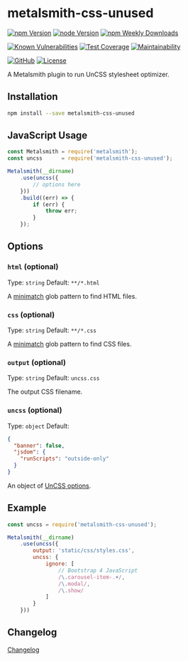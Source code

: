 # metalsmith-css-unused

[![npm Version](https://badgen.net/npm/v/metalsmith-css-unused?icon=npm)](https://www.npmjs.com/package/metalsmith-css-unused)
[![node Version](https://badgen.net/npm/node/metalsmith-css-unused)](https://github.com/emmercm/metalsmith-css-unused/blob/master/package.json)
[![npm Weekly Downloads](https://badgen.net/npm/dw/metalsmith-css-unused)](https://www.npmjs.com/package/metalsmith-css-unused)

[![Known Vulnerabilities](https://snyk.io/test/npm/metalsmith-css-unused/badge.svg)](https://snyk.io/test/npm/metalsmith-css-unused)
[![Test Coverage](https://badgen.net/codecov/c/github/emmercm/metalsmith-css-unused/master?icon=codecov)](https://codecov.io/gh/emmercm/metalsmith-css-unused)
[![Maintainability](https://badgen.net/codeclimate/maintainability/emmercm/metalsmith-css-unused?icon=codeclimate)](https://codeclimate.com/github/emmercm/metalsmith-css-unused/maintainability)

[![GitHub](https://badgen.net/badge/emmercm/metalsmith-css-unused/purple?icon=github)](https://github.com/emmercm/metalsmith-css-unused)
[![License](https://badgen.net/github/license/emmercm/metalsmith-css-unused?color=grey)](https://github.com/emmercm/metalsmith-css-unused/blob/master/LICENSE)

A Metalsmith plugin to run UnCSS stylesheet optimizer.

## Installation

```bash
npm install --save metalsmith-css-unused
```

## JavaScript Usage

```javascript
const Metalsmith = require('metalsmith');
const uncss      = require('metalsmith-css-unused');

Metalsmith(__dirname)
    .use(uncss({
        // options here
    }))
    .build((err) => {
        if (err) {
            throw err;
        }
    });
```

## Options

### `html` (optional)

Type: `string` Default: `**/*.html`

A [minimatch](https://www.npmjs.com/package/minimatch) glob pattern to find HTML files.

### `css` (optional)

Type: `string` Default: `**/*.css`

A [minimatch](https://www.npmjs.com/package/minimatch) glob pattern to find CSS files.

### `output` (optional)

Type: `string` Default: `uncss.css`

The output CSS filename.

### `uncss` (optional)

Type: `object` Default:

```json
{
  "banner": false,
  "jsdom": {
    "runScripts": "outside-only"
  }
}
```

An object of [UnCSS options](https://github.com/uncss/uncss#usage).

## Example

```javascript
const uncss = require('metalsmith-css-unused');

Metalsmith(__dirname)
    .use(uncss({
        output: 'static/css/styles.css',
        uncss: {
            ignore: [
                // Bootstrap 4 JavaScript
                /\.carousel-item-.+/,
                /\.modal/,
                /\.show/
            ]
        }
    }))
```

## Changelog

[Changelog](./CHANGELOG.md)
